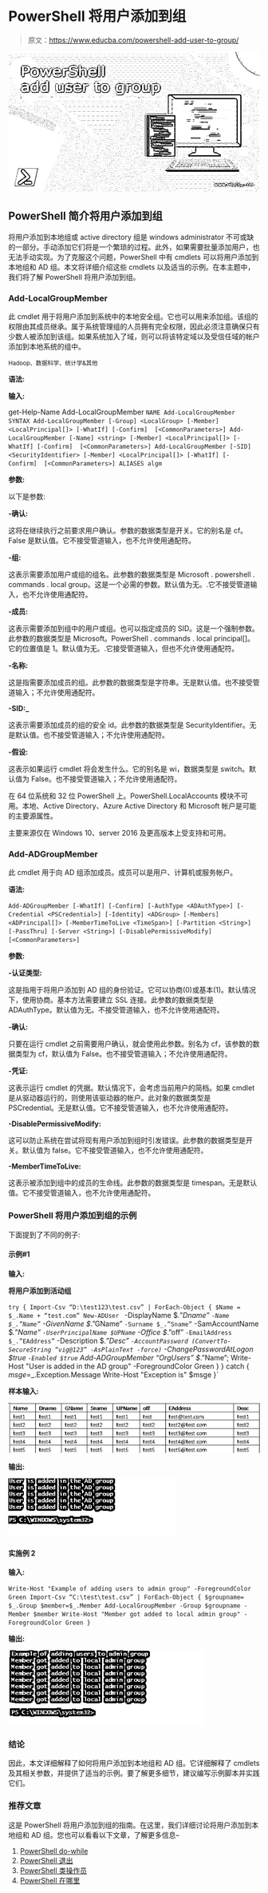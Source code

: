 # PowerShell 将用户添加到组

> 原文：<https://www.educba.com/powershell-add-user-to-group/>

![PowerShell add user to group](img/a93ef30274363f154a2ca13ab18dbdc3.png)



## PowerShell 简介将用户添加到组

将用户添加到本地组或 active directory 组是 windows administrator 不可或缺的一部分。手动添加它们将是一个繁琐的过程。此外，如果需要批量添加用户，也无法手动实现。为了克服这个问题，PowerShell 中有 cmdlets 可以将用户添加到本地组和 AD 组。本文将详细介绍这些 cmdlets 以及适当的示例。在本主题中，我们将了解 PowerShell 将用户添加到组。

### Add-LocalGroupMember

此 cmdlet 用于将用户添加到系统中的本地安全组。它也可以用来添加组。该组的权限由其成员继承。属于系统管理组的人员拥有完全权限，因此必须注意确保只有少数人被添加到该组。如果系统加入了域，则可以将该特定域以及受信任域的帐户添加到本地系统的组中。

<small>Hadoop、数据科学、统计学&其他</small>

**语法:**

**输入:**

get-Help-Name Add-LocalGroupMember
`NAME
Add-LocalGroupMember
SYNTAX
Add-LocalGroupMember [-Group] <LocalGroup> [-Member] <LocalPrincipal[]> [-WhatIf] [-Confirm]  [<CommonParameters>] Add-LocalGroupMember [-Name] <string> [-Member] <LocalPrincipal[]> [-WhatIf] [-Confirm]  [<CommonParameters>] Add-LocalGroupMember [-SID] <SecurityIdentifier> [-Member] <LocalPrincipal[]> [-WhatIf] [-Confirm]  [<CommonParameters>] ALIASES
algm`

**参数:**

以下是参数:

**-确认:**

这将在继续执行之前要求用户确认。参数的数据类型是开关。它的别名是 cf。False 是默认值。它不接受管道输入，也不允许使用通配符。

**-组:**

这表示需要添加用户或组的组名。此参数的数据类型是 Microsoft . powershell . commands . local group。这是一个必需的参数。默认值为无。.它不接受管道输入，也不允许使用通配符。

**-成员:**

这表示需要添加到组中的用户或组。也可以指定成员的 SID。这是一个强制参数。此参数的数据类型是 Microsoft。PowerShell . commands . local principal[]。它的位置值是 1。默认值为无。.它接受管道输入，但也不允许使用通配符。

**-名称:**

这是指需要添加成员的组。此参数的数据类型是字符串。无是默认值。也不接受管道输入；不允许使用通配符。

**-SID:_**

这表示需要添加成员的组的安全 id。此参数的数据类型是 SecurityIdentifier。无是默认值。也不接受管道输入；不允许使用通配符。

**-假设:**

这表示如果运行 cmdlet 将会发生什么。它的别名是 wi，数据类型是 switch。默认值为 False。也不接受管道输入；不允许使用通配符。

在 64 位系统和 32 位 PowerShell 上。PowerShell.LocalAccounts 模块不可用。本地、Active Directory、Azure Active Directory 和 Microsoft 帐户是可能的主要源属性。

主要来源仅在 Windows 10、server 2016 及更高版本上受支持和可用。

### Add-ADGroupMember

此 cmdlet 用于向 AD 组添加成员。成员可以是用户、计算机或服务帐户。

**语法:**

`Add-ADGroupMember [-WhatIf] [-Confirm] [-AuthType <ADAuthType>] [-Credential <PSCredential>] [-Identity] <ADGroup> [-Members] <ADPrincipal[]> [-MemberTimeToLive <TimeSpan>] [-Partition <String>] [-PassThru] [-Server <String>] [-DisablePermissiveModify] [<CommonParameters>]`

**参数:**

**-认证类型:**

这是指用于将用户添加到 AD 组的身份验证。它可以协商(0)或基本(1)。默认情况下，使用协商。基本方法需要建立 SSL 连接。此参数的数据类型是 ADAuthType。默认值为无。不接受管道输入，也不允许使用通配符。

**-确认:**

只要在运行 cmdlet 之前需要用户确认，就会使用此参数。别名为 cf，该参数的数据类型为 cf，默认值为 False。也不接受管道输入；不允许使用通配符。

**-凭证:**

这表示运行 cmdlet 的凭据。默认情况下，会考虑当前用户的简档。如果 cmdlet 是从驱动器运行的，则使用该驱动器的帐户。此对象的数据类型是 PSCredential。无是默认值。它不接受管道输入，也不允许使用通配符。

**-DisablePermissiveModify:**

这可以防止系统在尝试将现有用户添加到组时引发错误。此参数的数据类型是开关。默认值为 false。它不接受管道输入，也不允许使用通配符。

**-MemberTimeToLive:**

这表示被添加到组中的成员的生命线。此参数的数据类型是 timespan。无是默认值。它不接受管道输入，也不允许使用通配符。

### PowerShell 将用户添加到组的示例

下面提到了不同的例子:

#### 示例#1

**输入:**

**将用户添加到活动组**

`try
{
Import-Csv “D:\test123\test.csv” | ForEach-Object {
$Name = $_.Name + “test.com”
New-ADUser `
-DisplayName $_.”Dname” `
-Name $_.”Name” `
-GivenName $_.”GName” `
-Surname $_.”Sname” `
-SamAccountName $_.”Name” `
-UserPrincipalName $UPName `
-Office $_.”off” `
-EmailAddress $_.”EAddress” `
-Description $_.”Desc” `
-AccountPassword (ConvertTo-SecureString “vig@123” -AsPlainText -force) `
-ChangePasswordAtLogon $true `
-Enabled $true `
Add-ADGroupMember “OrgUsers” $_.”Name”;
Write-Host "User is added in the AD group" -ForegroundColor Green
}
}
catch
{
$msge=$_.Exception.Message
Write-Host "Exception is" $msge
}`

**样本输入:**

![PowerShell add user to group output 1](img/c7aa5064b7cafa12f6be847554e90ed7.png)



**输出:**

![PowerShell add user to group output 2](img/5b513cd8d83e4f8ca404198ce9bafa01.png)



#### 实施例 2

**输入:**

`Write-Host "Example of adding users to admin group" -ForegroundColor Green
Import-Csv “C:\test\test.csv” | ForEach-Object {
$groupname= $_.Group
$member=$_.Member
Add-LocalGroupMember -Group $groupname -Member $member
Write-Host "Member got added to local admin group" -ForegroundColor Green
}`

**输出:**

![output 3](img/44ab41bf1cf8cf740293d1653f83f31e.png)



### 结论

因此，本文详细解释了如何将用户添加到本地组和 AD 组。它详细解释了 cmdlets 及其相关参数，并提供了适当的示例。要了解更多细节，建议编写示例脚本并实践它们。

### 推荐文章

这是 PowerShell 将用户添加到组的指南。在这里，我们详细讨论将用户添加到本地组和 AD 组。您也可以看看以下文章，了解更多信息–

1.  [PowerShell do-while](https://www.educba.com/powershell-do-while/)
2.  [PowerShell 退出](https://www.educba.com/powershell-exit/)
3.  [PowerShell 类操作员](https://www.educba.com/powershell-like-operator/)
4.  [PowerShell 在哪里](https://www.educba.com/powershell-where/)





